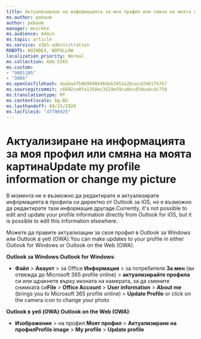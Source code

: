 ```yaml
---
title: Актуализиране на информацията за моя профил или смяна на моята картина
ms.author: pebaum
author: pebaum
manager: mnirkhe
ms.audience: Admin
ms.topic: article
ms.service: o365-administration
ROBOTS: NOINDEX, NOFOLLOW
localization_priority: Normal
ms.collection: Adm_O365
ms.custom:
- "9001105"
- "3066"
ms.openlocfilehash: 4aaba47b069690e96deb3453a2bcec42461f6767
ms.sourcegitcommit: c6692ce0fa1358ec3529e59ca0ecdfdea4cdc759
ms.translationtype: MT
ms.contentlocale: bg-BG
ms.lasthandoff: 09/15/2020
ms.locfileid: "47796925"
---
```

# <a name="update-my-profile-information-or-change-my-picture"></a><span data-ttu-id="212be-102">Актуализиране на информацията за моя профил или смяна на моята картина</span><span class="sxs-lookup"><span data-stu-id="212be-102">Update my profile information or change my picture</span></span>

<span data-ttu-id="212be-103">В момента не е възможно да редактирате и актуализирате информацията в профила си директно от Outlook за iOS, но е възможно да редактирате тази информация другаде.</span><span class="sxs-lookup"><span data-stu-id="212be-103">Currently, it's not possible to edit and update your profile information directly from Outlook for iOS, but it is possible to edit this information elsewhere.</span></span> 

<span data-ttu-id="212be-104">Можете да правите актуализации за своя профил в Outlook за Windows или Outlook в уеб (OWA).</span><span class="sxs-lookup"><span data-stu-id="212be-104">You can make updates to your profile in either Outlook for Windows or Outlook on the Web (OWA).</span></span> 

<span data-ttu-id="212be-105">**Outlook за Windows**:</span><span class="sxs-lookup"><span data-stu-id="212be-105">**Outlook for Windows**:</span></span> 

- <span data-ttu-id="212be-106">**Файл**  >  **Акаунт**  >  за Office **Информация**  >  за потребителя **За мен** (ви отвежда до Microsoft 365 profile online) > **актуализирайте профила** си или щракнете върху иконата на камерата, за да смените снимката си</span><span class="sxs-lookup"><span data-stu-id="212be-106">**File** > **Office Account** > **User information** > **About me** (brings you to Microsoft 365 profile online) > **Update Profile** or click on the camera icon to change your photo</span></span>  
  
<span data-ttu-id="212be-107">**Outlook в уеб (OWA)**:</span><span class="sxs-lookup"><span data-stu-id="212be-107">**Outlook on the Web (OWA)**:</span></span> 

- <span data-ttu-id="212be-108">**Изображение**  >  на профил **Моят профил**  >  **Актуализиране на профил**</span><span class="sxs-lookup"><span data-stu-id="212be-108">**Profile image** > **My profile** > **Update profile**</span></span>
